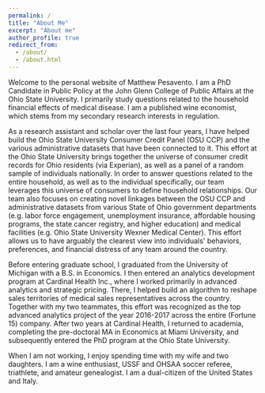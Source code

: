 ```yaml
---
permalink: /
title: "About Me"
excerpt: "About me"
author_profile: true
redirect_from: 
  - /about/
  - /about.html
---
```


Welcome to the personal website of Matthew Pesavento. I am a PhD Candidate in Public Policy at the John Glenn College of Public Affairs at the Ohio State University. I primarily study questions related to the household financial effects of medical disease. I am a published wine economist, which stems from my secondary research interests in regulation.

As a research assistant and scholar over the last four years, I have helped build the Ohio State University Consumer Credit Panel (OSU CCP) and the various administrative datasets that have been connected to it. This effort at the Ohio State University brings together the universe of consumer credit records for Ohio residents (via Experian), as well as a panel of a random sample of individuals nationally. In order to answer questions related to the entire household, as well as to the individual specifically, our team leverages this universe of consumers to define household relationships. Our team also focuses on creating novel linkages between the OSU CCP and administrative datasets from various State of Ohio government departments (e.g. labor force engagement, unemployment insurance, affordable housing programs, the state cancer registry, and higher education) and medical facilities (e.g. Ohio State University Wexner Medical Center). This effort allows us to have arguably the clearest view into individuals' behaviors, preferences, and financial distress of any team around the country.

Before entering graduate school, I graduated from the University of Michigan with a B.S. in Economics. I then entered an analytics development program at Cardinal Health Inc., where I worked primarily in advanced analytics and strategic pricing. There, I helped build an algorithm to reshape sales territories of medical sales representatives across the country. Together with my two teammates, this effort was recognized as the top advanced analytics project of the year 2016-2017 across the entire (Fortune 15) company. After two years at Cardinal Health, I returned to academia, completing the pre-doctoral MA in Economics at Miami University, and subsequently entered the PhD program at the Ohio State University.

When I am not working, I enjoy spending time with my wife and two daughters. I am a wine enthusiast, USSF and OHSAA soccer referee, triathlete, and amateur genealogist. I am a dual-citizen of the United States and Italy.







